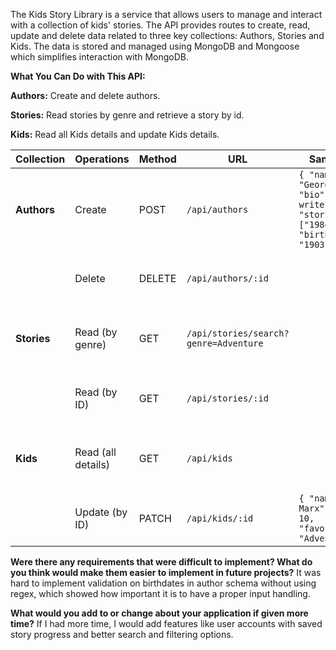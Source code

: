 The Kids Story Library is a service that allows users to manage and interact with a collection of kids' stories. 
The API provides routes to create, read, update and delete data related to three key collections: Authors, Stories and Kids. 
The data is stored and managed using MongoDB and Mongoose which simplifies interaction with MongoDB.


**What You Can Do with This API:**

**Authors:** Create and delete authors.

**Stories:** Read stories by genre and retrieve a story by id.

**Kids:** Read all Kids details and update Kids details.


| **Collection** | **Operations**           | **Method** | **URL**                                                | **Sample Data**                                         | **Description**                                   |
|----------------|--------------------------|------------|--------------------------------------------------------|---------------------------------------------------------|---------------------------------------------------|
| **Authors**    | Create                   | POST       | `/api/authors`                                          | `{ "name": "George Orwell", "bio": "English writer", "stories": ["1984"], "birthDate": "1903-06-25" }` | Adds a new author to the database.               |
|                | Delete                   | DELETE     | `/api/authors/:id`                                      |                                  | Deletes an author by their unique ID.            |
| **Stories**    | Read (by genre)          | GET        | `/api/stories/search?genre=Adventure`                   |                            | Retrieves stories filtered by a specific genre.  |
|                | Read (by ID)             | GET        | `/api/stories/:id`                                      |                                | Retrieves a specific story by its unique ID.     |
| **Kids**       | Read (all details)       | GET        | `/api/kids`                                            |                | Retrieves details of all kids in the database.   |
|                | Update (by ID)           | PATCH      | `/api/kids/:id`                                         | `{ "name": "Karl Marx", "age": 10, "favoriteGenre": "Adventure" }` | Updates details of a kid by their unique ID.     |


**Were there any requirements that were difficult to implement? What do you think would make them easier to implement in future projects?**
It was hard to implement validation on birthdates in author schema without using regex, which showed how important it is to have a proper input handling.

**What would you add to or change about your application if given more time?**
If I had more time, I would add features like user accounts with saved story progress and better search and filtering options.

